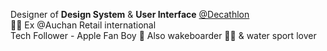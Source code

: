 Designer of <b>Design System</b> & <b>User Interface</b> <a href="https://github.com/Decathlon">@Decathlon</a><br> 🧑‍💻
Ex @Auchan Retail international<br>
Tech Follower - Apple Fan Boy 🍏 Also wakeboarder 🏄‍♂️ & water sport lover

<!---
N0t-Simon/N0t-Simon is a ✨ special ✨ repository because its `README.md` (this file) appears on your GitHub profile.
You can click the Preview link to take a look at your changes.
--->
